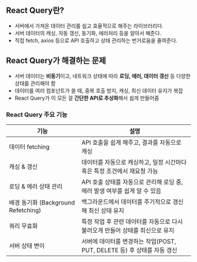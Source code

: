 
## React Query란?

- 서버에서 가져온 데이터 관리를 쉽고 효율적으로 해주는 라이브러리다. 
- 서버 데이터의 캐싱, 자동 갱신, 동기화, 에러처리 등을 알아서 해준다. 
- 직접 fetch, axios 등으로 API 호출하고 상태 관리하는 번거로움을 줄여준다. 

## React Query가 해결하는 문제

- 서버 데이터는 **비동기**이고, 네트워크 상태에 따라 **로딩, 에러, 데이터 갱신** 등 다양한 상태를 관리해야 함
- 데이터를 여러 컴포넌트가 쓸 때, 중복 호출 방지, 캐싱, 최신 데이터 유지가 복잡
- React Query가 이 모든 걸 **간단한 API로 추상화**해서 쉽게 만들어줌

### React Query 주요 기능

| 기능                             | 설명                                                |
| ------------------------------ | ------------------------------------------------- |
| 데이터 fetching                   | API 호출을 쉽게 해주고, 결과를 자동으로 캐싱                       |
| 캐싱 & 갱신                        | 데이터를 자동으로 캐싱하고, 일정 시간마다 혹은 특정 조건에서 재요청 가능         |
| 로딩 & 에러 상태 관리                  | API 호출 상태를 자동으로 관리해 로딩 중, 에러 발생 여부를 쉽게 알 수 있음     |
| 배경 동기화 (Background Refetching) | 백그라운드에서 데이터를 주기적으로 갱신해 최신 상태 유지                   |
| 쿼리 무효화                         | 특정 작업 후 관련 데이터를 자동으로 다시 불러오게 만들어 상태를 최신으로 유지      |
| 서버 상태 변이                       | 서버에 데이터를 변경하는 작업(POST, PUT, DELETE 등) 후 상태를 자동 갱신 |

